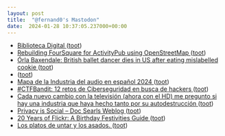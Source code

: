 ```yaml
---
layout: post
title:  "@fernand0's Mastodon"
date:  2024-01-28 10:37:05.237000+00:00
---
```

*  [Biblioteca Digital ](https://www.rae.es/biblioteca-digita) ([toot](https://mastodon.social/@fernand0/111833135529127259))
*  [Rebuilding FourSquare for ActivityPub using OpenStreetMap ](https://shkspr.mobi/blog/2024/01/rebuilding-foursquare-for-activitypub-using-openstreetmap) ([toot](https://mastodon.social/@fernand0/111832953807877007))
*  [Órla Baxendale: British ballet dancer dies in US after eating mislabelled cookie ](https://www.independent.co.uk/news/world/americas/orla-baxendale-ballet-dancer-mislabelled-cookie-b2485219.htm) ([toot](https://mastodon.social/@fernand0/111832944596149930))
*  [ ](https://mastodon.social/users/fernand0/statuses/111832325524106658/activity) ([toot](https://mastodon.social/users/fernand0/statuses/111832325524106658/activity))
*  [Mapa de la Industria del audio en español 2024 ](https://joseantoniogelado.com/2024/01/25/mapa-de-la-industria-del-audio-en-espanol-2024) ([toot](https://mastodon.social/@fernand0/111831290091626501))
*  [#CTFBandit: 12 retos de Ciberseguridad en busca de hackers ](https://unaaldia.hispasec.com/2024/01/retos-ctfbandit.htm) ([toot](https://mastodon.social/@fernand0/111831140584688060))
*  [Cada nuevo cambio con la televisión (ahora con el HD) me pregunto si hay una industria que haya hecho tanto por su autodestrucción ](https://mastodon.social/@fernand0/111829564133734609) ([toot](https://mastodon.social/@fernand0/111829564133734609))
*  [Privacy is Social – Doc Searls Weblog ](https://doc.searls.com/2024/01/25/privacy-is-social) ([toot](https://mastodon.social/@fernand0/111829419128859689))
*  [20 Years of Flickr: A Birthday Festivities Guide ](https://blog.flickr.net/en/2024/01/24/20-years-of-flickr-a-birthday-festivities-guid) ([toot](https://mastodon.social/@fernand0/111829236860447102))
*  [Los platos de untar y los asados. ](https://avecesunafoto.wordpress.com/2024/01/27/los-platos-de-untar-y-los-asados) ([toot](https://mastodon.social/@fernand0/111829059552741916))
